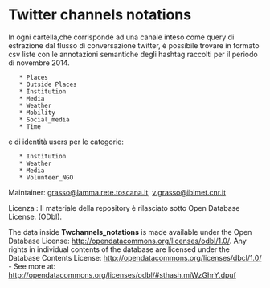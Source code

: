 # Twitter channels notations

In ogni cartella,che corrisponde ad una canale inteso come query di estrazione dal flusso di conversazione twitter, è possibile trovare in formato csv liste con le annotazioni semantiche degli hashtag raccolti per il periodo di novembre 2014.


       * Places 
       * Outside Places 
       * Institution
       * Media
       * Weather 
       * Mobility 
       * Social_media
       * Time

e di identità users per le categorie:

       * Institution
       * Weather 
       * Media 
       * Volunteer_NGO



Maintainer: grasso@lamma.rete.toscana.it, v.grasso@ibimet.cnr.it

Licenza : Il materiale della repository è rilasciato sotto Open Database License. (ODbl). 

The data inside  **Twchannels_notations**  is made available under the Open Database License: http://opendatacommons.org/licenses/odbl/1.0/. Any rights in individual contents of the database are licensed under the Database Contents License: http://opendatacommons.org/licenses/dbcl/1.0/ - 
See more at: http://opendatacommons.org/licenses/odbl/#sthash.miWzGhrY.dpuf


